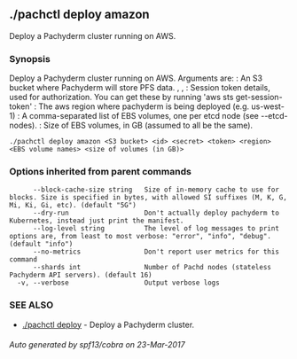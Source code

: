 ## ./pachctl deploy amazon

Deploy a Pachyderm cluster running on AWS.

### Synopsis


Deploy a Pachyderm cluster running on AWS. Arguments are:
  <S3 bucket>: An S3 bucket where Pachyderm will store PFS data.
  <id>, <secret>, <token>: Session token details, used for authorization. You can get these by running 'aws sts get-session-token'
  <region>: The aws region where pachyderm is being deployed (e.g. us-west-1)
  <EBS volume names>: A comma-separated list of EBS volumes, one per etcd node (see --etcd-nodes).
  <size of volumes>: Size of EBS volumes, in GB (assumed to all be the same).


```
./pachctl deploy amazon <S3 bucket> <id> <secret> <token> <region> <EBS volume names> <size of volumes (in GB)>
```

### Options inherited from parent commands

```
      --block-cache-size string   Size of in-memory cache to use for blocks. Size is specified in bytes, with allowed SI suffixes (M, K, G, Mi, Ki, Gi, etc). (default "5G")
      --dry-run                   Don't actually deploy pachyderm to Kubernetes, instead just print the manifest.
      --log-level string          The level of log messages to print options are, from least to most verbose: "error", "info", "debug". (default "info")
      --no-metrics                Don't report user metrics for this command
      --shards int                Number of Pachd nodes (stateless Pachyderm API servers). (default 16)
  -v, --verbose                   Output verbose logs
```

### SEE ALSO
* [./pachctl deploy](./pachctl_deploy.md)	 - Deploy a Pachyderm cluster.

###### Auto generated by spf13/cobra on 23-Mar-2017
